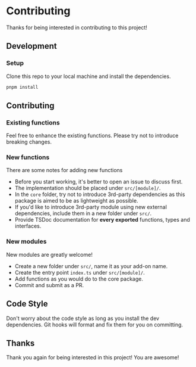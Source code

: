 # Contributing

Thanks for being interested in contributing to this project!

## Development 

### Setup

Clone this repo to your local machine and install the dependencies.

```bash
pnpm install
```

<!-- We use Vitepress for rapid development and documenting. You can start it locally by

```bash
pnpm dev
``` -->

## Contributing

### Existing functions

Feel free to enhance the existing functions. Please try not to introduce breaking changes.

### New functions

There are some notes for adding new functions

- Before you start working, it's better to open an issue to discuss first.
- The implementation should be placed under `src/[module]/`.
- In the `core` folder, try not to introduce 3rd-party dependencies as this package is aimed to be as lightweight as possible.
- If you'd like to introduce 3rd-party module using new external dependencies, include them in a new folder under `src/`.
- Provide TSDoc documentation for **every exported** functions, types and interfaces.

### New modules

New modules are greatly welcome!

- Create a new folder under `src/`, name it as your add-on name. 
- Create the entry point `index.ts` under `src/[module]/`.
- Add functions as you would do to the core package.
- Commit and submit as a PR.

## Code Style

Don't worry about the code style as long as you install the dev dependencies. Git hooks will format and fix them for you on committing.

## Thanks

Thank you again for being interested in this project! You are awesome!